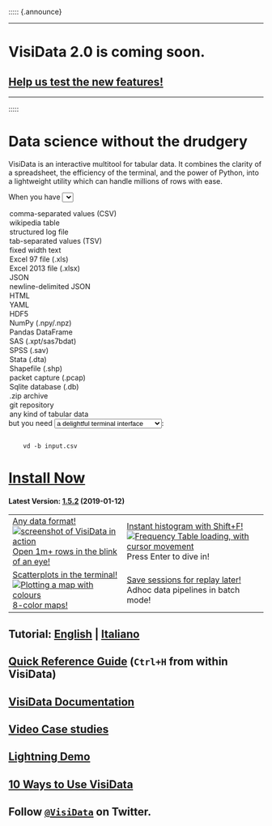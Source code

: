 ::::: {.announce}

---
# VisiData 2.0 is coming soon.

## [Help us test the new features!](/v2.x)

---

:::::

# Data science without the drudgery

VisiData is an interactive multitool for tabular data.  It combines the clarity of a spreadsheet, the efficiency of the terminal, and the power of Python, into a lightweight utility which can handle millions of rows with ease.

When you have <select id="infmt">
<option value="input.csv" selected="selected">comma-separated values (CSV)</option>
<option value="https://en.wikipedia.org/wiki/2019%E2%80%9320_coronavirus_pandemic">wikipedia table</option>
<option value="input.log">structured log file</option>
<option value="input.tsv">tab-separated values (TSV)</option>
<option value="input.txt -f fixed">fixed width text</option>
<option value="input.xls">Excel 97 file (.xls)</option>
<option value="input.xlsx">Excel 2013 file (.xlsx)</option>
<option value="input.json">JSON</option>
<option value="input.jsonl">newline-delimited JSON</option>
<option value="input.html">HTML</option>
<option value="input.yml">YAML</option>
<option value="input.h5">HDF5</option>
<option value="input.npy">NumPy (.npy/.npz)</option>
<option value="visidata.view_pandas(df)">Pandas DataFrame</option>
<option value="input.xpt">SAS (.xpt/sas7bdat)</option>
<option value="input.sav">SPSS (.sav)</option>
<option value="input.dta">Stata (.dta)</option>
<option value="input.shp">Shapefile (.shp)</option>
<option value="input.pcap">packet capture (.pcap)</option>
<option value="input.db">Sqlite database (.db)</option>
<option value="input.zip">.zip archive</option>
<option value="vgit">git repository</option>
<option value="">any kind of tabular data</option>
</select>
but you need
<select id="outfmt">
<option value="" selected="selected">a delightful terminal interface</option>
<option value="">to explore the data quickly</option>
<option value=" # 'Shift+F' on any column">to get some quick insights</option>
<option value=" # '=' to add a Python column">to compute Python for each row</option>
<option value="-b -o output.tsv">tab-separated values (TSV)</option>
<option value="-b -o output.csv">comma-separated values (CSV)</option>
<option value="-b -o output.txt --save-filetype=fixed">fixed width text</option>
<option value=" 'e' to edit">to clean up the data</option>
<option value="-b -o output.txt">plain text</option>
<option value="-b -o output.json">JSON</option>
<option value="-b -o output.jsonl">JSON (newline-delimited)</option>
<option value="-b -o output.geojson">GeoJSON</option>
<option value="-b -o output.html">HTML &lt;table&gt;</option>
<option value="-b -o output.sqlite">Sqlite database</option>
<option value="-b -o output.md">Markdown</option>
<option value="-b -o output.jira">Markdown (org-mode) </option>
<option value="-b -o output.npy">Numpy (.npy) file</option>
</select>:

<p id="cmdouter">
<code id="cmdline">
    vd -b input.csv
</code>
</p>

<script type="text/javascript">
    function display() {
        var infmt = document.getElementById("infmt").value;
        var outfmt = document.getElementById("outfmt").value;
        document.getElementById("cmdline").innerHTML = "vd " + infmt + " " + outfmt;

    }

    var infmt = document.getElementById("infmt");
    var outfmt = document.getElementById("outfmt");

    infmt.addEventListener('change', display);
    outfmt.addEventListener('change', display);
    display();
</script>

# [Install Now](/install)

#### Latest Version: [1.5.2](/blog/2019/v1.5.2/) (2019-01-12)

<table>
<tr>

<td>
<a class="" href="/formats">
Any data format!
<div class="screenshot">
<img src="/basic-screenshot.png" alt="screenshot of VisiData in action"/>
</div>
Open 1m+ rows in the blink of an eye!
</a>
</td>

<td>
<a class="" href="https://jsvine.github.io/intro-to-visidata/the-big-picture/visidata-in-60-seconds/">
Instant histogram with Shift+F!
<div class="screenshot">
<a href="/freq-move-row.gif"><img src="/freq-move-row.gif" alt="Frequency Table loading, with cursor movement"/></a>
</div>
Press Enter to dive in!
</td>
</tr>

<tr>
<td>
<a href="https://www.youtube.com/watch?v=N1CBDTgGtOU&t=134">
Scatterplots in the terminal!
<div class="screenshot">
<img src="/map-colours.png" alt="Plotting a map with colours"/>
</div>
8-color maps!
</a>
</td>

<td>
<a href="/docs/save-restore">
Save sessions for replay later!
<div class="screenshot">
<a href="/scatterplot-usage.png"><img src="/scatterplot-usage.png" alt=""/></a>
</div>
Adhoc data pipelines in batch mode!
<!--pre>vd --batch input.csv -o output.json</pre-->
</a>
</td>
</tr>

<!--tr>
<td>
Search, sort, filter with regex!
<div class="screenshot">
<a href=""><img src="" alt=""/></a>
</div>
Bulk transform with Python!
</td>

<td>
Includes pandas DataFrame adapter!
<pre>vd.view_pandas(obj)</pre>
<div class="screenshot">
<a href=""><img src="" alt=""/></a>
</div>
Extensible with Python!
</td>
</tr-->

</table>

## Tutorial: [English](https://jsvine.github.io/intro-to-visidata/index.html) | [Italiano](https://github.com/ondata/guidaVisiData/tree/master/testo)

## [Quick Reference Guide](/man) (`Ctrl+H` from within VisiData)

## [VisiData Documentation](/docs)

## [Video Case studies](https://www.youtube.com/playlist?list=PLxu7QdBkC7drrAGfYzatPGVHIpv4Et46W)

## [Lightning Demo](https://www.youtube.com/watch?v=N1CBDTgGtOU)

## [10 Ways to Use VisiData](/blog/2020/ten)

## Follow [`@VisiData`](https://twitter.com/visidata) on Twitter.

